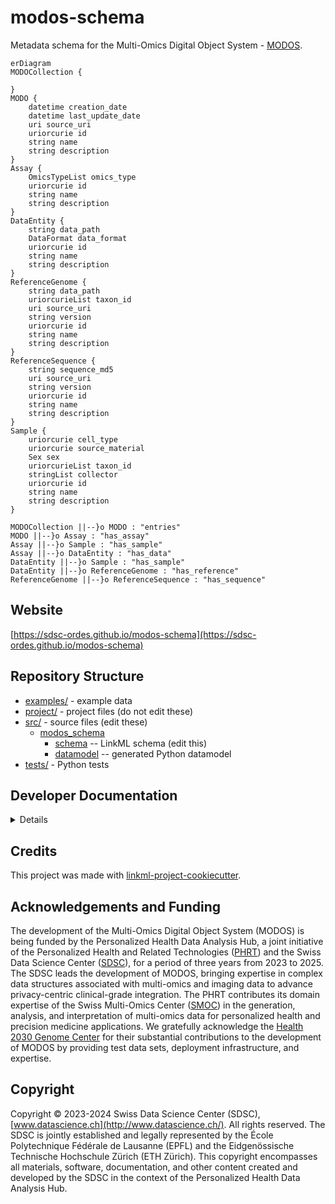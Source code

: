 # modos-schema

Metadata schema for the Multi-Omics Digital Object System - [MODOS](https://github.com/sdsc-ordes/modos-api).

```mermaid
erDiagram
MODOCollection {

}
MODO {
    datetime creation_date
    datetime last_update_date
    uri source_uri
    uriorcurie id
    string name
    string description
}
Assay {
    OmicsTypeList omics_type
    uriorcurie id
    string name
    string description
}
DataEntity {
    string data_path
    DataFormat data_format
    uriorcurie id
    string name
    string description
}
ReferenceGenome {
    string data_path
    uriorcurieList taxon_id
    uri source_uri
    string version
    uriorcurie id
    string name
    string description
}
ReferenceSequence {
    string sequence_md5
    uri source_uri
    string version
    uriorcurie id
    string name
    string description
}
Sample {
    uriorcurie cell_type
    uriorcurie source_material
    Sex sex
    uriorcurieList taxon_id
    stringList collector
    uriorcurie id
    string name
    string description
}

MODOCollection ||--}o MODO : "entries"
MODO ||--}o Assay : "has_assay"
Assay ||--}o Sample : "has_sample"
Assay ||--}o DataEntity : "has_data"
DataEntity ||--}o Sample : "has_sample"
DataEntity ||--}o ReferenceGenome : "has_reference"
ReferenceGenome ||--}o ReferenceSequence : "has_sequence"

```



## Website

[https://sdsc-ordes.github.io/modos-schema](https://sdsc-ordes.github.io/modos-schema)

## Repository Structure

* [examples/](examples/) - example data
* [project/](project/) - project files (do not edit these)
* [src/](src/) - source files (edit these)
  * [modos_schema](src/modos_schema)
    * [schema](src/modos_schema/schema) -- LinkML schema
      (edit this)
    * [datamodel](src/modos_schema/datamodel) -- generated
      Python datamodel
* [tests/](tests/) - Python tests

## Developer Documentation

<details>
Use the `make` command to generate project artefacts:

* `make all`: make everything
* `make deploy`: deploys site
</details>

## Credits

This project was made with
[linkml-project-cookiecutter](https://github.com/linkml/linkml-project-cookiecutter).

## Acknowledgements and Funding

The development of the Multi-Omics Digital Object System (MODOS) is being funded by the Personalized Health Data Analysis Hub, a joint initiative of the Personalized Health and Related Technologies ([PHRT](https://www.sfa-phrt.ch)) and the Swiss Data Science Center ([SDSC](https://datascience.ch)), for a period of three years from 2023 to 2025. The SDSC leads the development of MODOS, bringing expertise in complex data structures associated with multi-omics and imaging data to advance privacy-centric clinical-grade integration. The PHRT contributes its domain expertise of the Swiss Multi-Omics Center ([SMOC](http://smoc.ethz.ch)) in the generation, analysis, and interpretation of multi-omics data for personalized health and precision medicine applications.
We gratefully acknowledge the [Health 2030 Genome Center](https://www.health2030genome.ch/) for their substantial contributions to the development of MODOS by providing test data sets, deployment infrastructure, and expertise. 

## Copyright
Copyright © 2023-2024 Swiss Data Science Center (SDSC), [www.datascience.ch](http://www.datascience.ch/). All rights reserved. The SDSC is jointly established and legally represented by the École Polytechnique Fédérale de Lausanne (EPFL) and the Eidgenössische Technische Hochschule Zürich (ETH Zürich). This copyright encompasses all materials, software, documentation, and other content created and developed by the SDSC in the context of the Personalized Health Data Analysis Hub.
